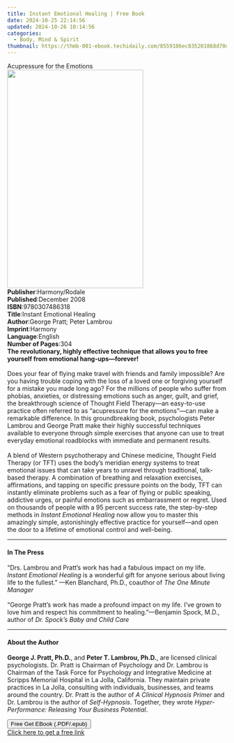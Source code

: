 ```yaml
---
title: Instant Emotional Healing | Free Book
date: 2024-10-25 22:14:56
updated: 2024-10-26 10:14:56
categories:
  - Body, Mind & Spirit
thumbnail: https://thmb-001-ebook.techidaily.com/8559186ec835201868d70dd3a19ad86e844e20058e1a3f28b296ef475a9c6e25.jpg
---
```

<main id="book-container">
  <div class="flex flex-col">
    <div class="book-brief flex-1 py-6 px-4 sm:p-6 md:py-10 md:px-8">
      <!-- brief-->
      <div class="book-brief-main">Acupressure for the Emotions</div>
    </div>
    <div
      class="book-meta-info flex-1 grid gap-4 col-start-1 col-end-3 row-start-1 sm:mb-6 sm:grid-cols-4 lg:gap-6 lg:col-start-2 lg:row-end-6 lg:row-span-6 lg:mb-0"
    >
      <div
        class="book-meta-info-left place-content-center mt-4 p-4 text-sm leading-6 col-start-2 col-span-2 dark:text-slate-400"
      >
        <img
          class="w-full h-500 object-cover rounded-lg sm:h-255 sm:col-span-2 lg:col-span-full"
          src="https://img-001-ebook.techidaily.com/e046aa735abb37cbb6eae7be900b8c1585b22e9b29e86c6d13bbbe6f2783a377.jpg"
          alt=""
          width="312"
          height="500"
        />
      </div>
      <div
        class="book-meta-info-right mt-2 col-start-1 row-start-2 col-span-3 self-center"
      >
        <!-- meta data  -->
        <div class="flex flex-col px-4 md:px-8">
          <div class="flex-1">
            <strong>Publisher</strong>:<span class="px-2">Harmony/Rodale</span>
          </div>
          <div class="flex-1">
            <strong>Published</strong>:<span class="px-2">December 2008</span>
          </div>
          <div class="flex-1">
            <strong>ISBN</strong>:<span class="px-2">9780307486318</span>
          </div>
          <div class="flex-1">
            <strong>Title</strong>:<span class="px-2"
              >Instant Emotional Healing</span
            >
          </div>
          <div class="flex-1">
            <strong>Author</strong>:<span class="px-2"
              >George Pratt; Peter Lambrou</span
            >
          </div>
          <div class="flex-1">
            <strong>Imprint</strong>:<span class="px-2">Harmony</span>
          </div>
          <div class="flex-1">
            <strong>Language</strong>:<span class="px-2">English</span>
          </div>
          <div class="flex-1">
            <strong>Number of Pages</strong>:<span class="px-2">304</span>
          </div>
        </div>
      </div>
    </div>
    <div class="book-description flex-1 py-6 px-4 sm:p-6 md:py-10 md:px-8">
      <div class="book-description-main">
        <div accordion-content="" id="description">
          <b
            >The revolutionary, highly effective technique that allows you to
            free yourself from emotional hang-ups—forever!<br /><br /></b
          >Does your fear of flying make travel with friends and family
          impossible? Are you having trouble coping with the loss of a loved one
          or forgiving yourself for a mistake you made long ago? For the
          millions of people who suffer from phobias, anxieties, or distressing
          emotions such as anger, guilt, and grief, the breakthrough science of
          Thought Field Therapy—an easy-to-use practice often referred to as
          “acupressure for the emotions”—can make a remarkable difference. In
          this groundbreaking book, psychologists Peter Lambrou and George Pratt
          make their highly successful techniques available to everyone through
          simple exercises that anyone can use to treat everyday emotional
          roadblocks with immediate and permanent results.<br /><br />A blend of
          Western psychotherapy and Chinese medicine, Thought Field Therapy (or
          TFT) uses the body’s meridian energy systems to treat emotional issues
          that can take years to unravel through traditional, talk-based
          therapy. A combination of breathing and relaxation exercises,
          affirmations, and tapping on specific pressure points on the body, TFT
          can instantly eliminate problems such as a fear of flying or public
          speaking, addictive urges, or painful emotions such as embarrassment
          or regret. Used on thousands of people with a 95 percent success rate,
          the step-by-step methods in <i>Instant Emotional Healing</i> now allow
          you to master this amazingly simple, astonishingly effective practice
          for yourself—and open the door to a lifetime of emotional control and
          well-being.
        </div>
        <div class="accordion-fader"></div>
      </div>
    </div>
    <div class="book-excerpts flex-1 py-6 px-4 sm:p-6 md:py-10 md:px-8">
      <!-- excerpts-->
      <div class="book-excerpts-main">
        <hr />
        <h4 class="placeholder placeholder-heading">
          <span>In The Press</span>
        </h4>
        <p>
          “Drs. Lambrou and Pratt’s work has had a fabulous impact on my life.
          <i>Instant Emotional Healing</i> is a wonderful gift for anyone
          serious about living life to the fullest.” —Ken Blanchard, Ph.D.,
          coauthor of <i>The</i> <i>One Minute Manager<br /><br /></i>“George
          Pratt’s work has made a profound impact on my life. I’ve grown to love
          him and respect his commitment to healing.”—Benjamin Spock, M.D.,
          author of <i>Dr. Spock’s Baby and Child Care</i>
        </p>
      </div>
    </div>
    <div class="book-about-author flex-1 py-6 px-4 sm:p-6 md:py-10 md:px-8">
      <!-- about author-->
      <div class="book-main-author-main">
        <hr />
        <h4 class="placeholder placeholder-heading">
          <span>About the Author</span>
        </h4>
        <p>
          <b>George J. Pratt, Ph.D.</b>, and <b>Peter T. Lambrou, Ph.D.</b>, are
          licensed clinical psychologists. Dr. Pratt is Chairman of Psychology
          and Dr. Lambrou is Chairman of the Task Force for Psychology and
          Integrative Medicine at Scripps Memorial Hospital in La Jolla,
          California. They maintain private practices in La Jolla, consulting
          with individuals, businesses, and teams around the country. Dr. Pratt
          is the author of <i>A Clinical Hypnosis Primer</i> and Dr. Lambrou is
          the author of <i>Self-Hypnosis</i>. Together, they wrote
          <i>Hyper-Performance: Releasing Your Business Potential</i>.
        </p>
      </div>
    </div>
    <div class="book-free-get flex-1 py-6 px-4 sm:p-6 md:py-10 md:px-8">
      <button
        id="btn-free-get"
        class="bg-blue-500 hover:bg-blue-700 text-white font-bold py-2 px-4 rounded"
      >
        Free Get EBook (.PDF/.epub)
      </button>
      <div id="countdown-display" class="px-2 text-lg mt-2"></div>
      <a
        id="free-link"
        class="hidden bg-blue-500 hover:bg-blue-700 text-white font-bold py-2 px-4 rounded"
        href="https://www.ebooks.com/en-us/book/402268/instant-emotional-healing/george-pratt/"
        target="_blank"
        >Click here to get a free link</a
      >
    </div>
    <script>
      let countdownTime = 0;
      let countdownInterval = null;
      document
        .getElementById('btn-free-get')
        .addEventListener('click', startCountdown);
      function startCountdown() {
        countdownTime = new Date().getTime() + 60000 * 3;
        countdownInterval = setInterval(updateCountdown, 1000);
        document.getElementById('btn-free-get').disabled = true;
        document
          .getElementById('btn-free-get')
          .classList.add('bg-gray-500', 'cursor-not-allowed');
      }
      function updateCountdown() {
        let currentTime = new Date().getTime();
        let timeLeft = countdownTime - currentTime;
        let secondsLeft = Math.floor(timeLeft / 1000);
        document.getElementById('countdown-display').innerHTML =
          `Remaining time: ${secondsLeft} seconds.`;
        if (secondsLeft <= 0) {
          clearInterval(countdownInterval);
          document.getElementById('btn-free-get').classList.add('hidden');
          document.getElementById('free-link').classList.remove('hidden');
          document.getElementById('countdown-display').innerHTML = '';
        }
      }
    </script>
  </div>
</main>

